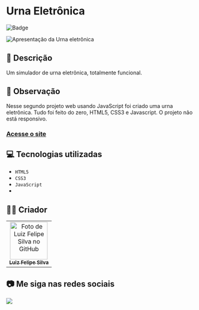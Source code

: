 # Urna Eletrônica

![Badge](http://img.shields.io/static/v1?label=STATUS&message=CONCLUIDO&color=GREEN&style=for-the-badge) 

<img src="https://github.com/luizfelipe9627/urna-eletronica/blob/master/assets/video/urna-eletronica.gif" alt="Apresentação da Urna eletrônica">

## 📄 Descrição
Um simulador de urna eletrônica, totalmente funcional.
## 📑 Observação
Nesse segundo projeto web usando JavaScript foi criado uma urna eletrônica. Tudo foi feito do zero, HTML5, CSS3 e Javascript. O projeto não está responsivo.

### <a href="https://luizfelipe9627.github.io/urna-eletronica">Acesse o site</a>

## 💻 Tecnologias utilizadas

- ``HTML5``
- ``CSS3``
- ``JavaScript``
- 
## 🧑‍💻 Criador

<table>
  <tr>
    <td align="center">
      <a href="https://github.com/luizfelipe9627">
        <img src="https://github.com/luizfelipe9627.png" width="100px;" alt="Foto de Luiz Felipe Silva no GitHub"/><br>
        <sub>
          <b>Luiz Felipe Silva</b>
        </sub>
      </a>
    </td>
  </tr>
</table>

## 📷 Me siga nas redes sociais<br>

<p align="left">
  <a href="https://www.linkedin.com/in/luizfelipe9627/" target="_blank"><img src="https://img.shields.io/badge/-LinkedIn-%230077B5?style=for-the-badge&logo=linkedin&logoColor=white"></a>
</p>

